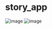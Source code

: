 # story_app

![image](https://github.com/user-attachments/assets/ea249856-c7c2-4834-8d0a-6db19f60bf8d)
![image](https://github.com/user-attachments/assets/a81a647d-be7e-4f06-8e28-7d274884807c)
